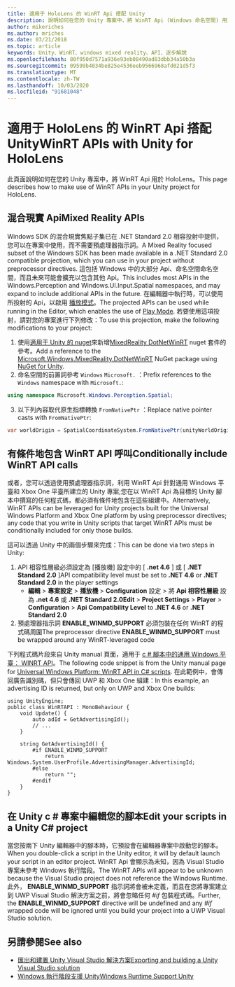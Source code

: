 ```yaml
---
title: 適用于 HoloLens 的 WinRT Api 搭配 Unity
description: 說明如何在您的 Unity 專案中，將 WinRT Api (Windows 命名空間) 用於 HoloLens。
author: mikeriches
ms.author: mriches
ms.date: 03/21/2018
ms.topic: article
keywords: Unity、WinRT、windows mixed reality、API、逐步解說
ms.openlocfilehash: 80f950d7571a936e93eb08490ad83dbb34a50b3a
ms.sourcegitcommit: 09599b4034be825e4536eeb9566968afd021d5f3
ms.translationtype: MT
ms.contentlocale: zh-TW
ms.lasthandoff: 10/03/2020
ms.locfileid: "91681048"
---
```

# <a name="winrt-apis-with-unity-for-hololens"></a><span data-ttu-id="10c37-104">適用于 HoloLens 的 WinRT Api 搭配 Unity</span><span class="sxs-lookup"><span data-stu-id="10c37-104">WinRT APIs with Unity for HoloLens</span></span>

<span data-ttu-id="10c37-105">此頁面說明如何在您的 Unity 專案中，將 WinRT Api 用於 HoloLens。</span><span class="sxs-lookup"><span data-stu-id="10c37-105">This page describes how to make use of WinRT APIs in your Unity project for HoloLens.</span></span>

## <a name="mixed-reality-apis"></a><span data-ttu-id="10c37-106">混合現實 Api</span><span class="sxs-lookup"><span data-stu-id="10c37-106">Mixed Reality APIs</span></span>

<span data-ttu-id="10c37-107">Windows SDK 的混合現實焦點子集已在 .NET Standard 2.0 相容投射中提供，您可以在專案中使用，而不需要預處理器指示詞。</span><span class="sxs-lookup"><span data-stu-id="10c37-107">A Mixed Reality focused subset of the Windows SDK has been made available in a .NET Standard 2.0 compatible projection, which you can use in your project without preprocessor directives.</span></span> <span data-ttu-id="10c37-108">這包括 Windows 中的大部分 Api、命名空間命名空間，而且未來可能會擴充以包含其他 Api。</span><span class="sxs-lookup"><span data-stu-id="10c37-108">This includes most APIs in the Windows.Perception and Windows.UI.Input.Spatial namespaces, and may expand to include additional APIs in the future.</span></span> <span data-ttu-id="10c37-109">在編輯器中執行時，可以使用所投射的 Api，以啟用 [播放模式](https://docs.microsoft.com//windows/mixed-reality/unity-play-mode)。</span><span class="sxs-lookup"><span data-stu-id="10c37-109">The projected APIs can be used while running in the Editor, which enables the use of [Play Mode](https://docs.microsoft.com//windows/mixed-reality/unity-play-mode).</span></span> <span data-ttu-id="10c37-110">若要使用這項投射，請對您的專案進行下列修改：</span><span class="sxs-lookup"><span data-stu-id="10c37-110">To use this projection, make the following modifications to your project:</span></span>

1) <span data-ttu-id="10c37-111">使用[適用于 Unity 的 nuget](https://github.com/GlitchEnzo/NuGetForUnity)來新增[MixedReality DotNetWinRT](https://www.nuget.org/packages/Microsoft.Windows.MixedReality.DotNetWinRT) nuget 套件的參考。</span><span class="sxs-lookup"><span data-stu-id="10c37-111">Add a reference to the [Microsoft.Windows.MixedReality.DotNetWinRT](https://www.nuget.org/packages/Microsoft.Windows.MixedReality.DotNetWinRT) NuGet package using [NuGet for Unity](https://github.com/GlitchEnzo/NuGetForUnity).</span></span>
2) <span data-ttu-id="10c37-112">命名空間的前置詞參考 `Windows` `Microsoft.` ：</span><span class="sxs-lookup"><span data-stu-id="10c37-112">Prefix references to the `Windows` namespace with `Microsoft.`:</span></span>
```cs
using namespace Microsoft.Windows.Perception.Spatial;
```
3) <span data-ttu-id="10c37-113">以下列內容取代原生指標轉換 `FromNativePtr` ：</span><span class="sxs-lookup"><span data-stu-id="10c37-113">Replace native pointer casts with `FromNativePtr`:</span></span>
```cs
var worldOrigin = SpatialCoordinateSystem.FromNativePtr(unityWorldOriginPtr);
```

## <a name="conditionally-include-winrt-api-calls"></a><span data-ttu-id="10c37-114">有條件地包含 WinRT API 呼叫</span><span class="sxs-lookup"><span data-stu-id="10c37-114">Conditionally include WinRT API calls</span></span>

<span data-ttu-id="10c37-115">或者，您可以透過使用預處理器指示詞，利用 WinRT Api 針對通用 Windows 平臺和 Xbox One 平臺所建立的 Unity 專案;您在以 WinRT Api 為目標的 Unity 腳本中撰寫的任何程式碼，都必須有條件地包含在這些組建中。</span><span class="sxs-lookup"><span data-stu-id="10c37-115">Alternatively, WinRT APIs can be leveraged for Unity projects built for the Universal Windows Platform and Xbox One platform by using preprocessor directives; any code that you write in Unity scripts that target WinRT APIs must be conditionally included for only those builds.</span></span> 

<span data-ttu-id="10c37-116">這可以透過 Unity 中的兩個步驟來完成：</span><span class="sxs-lookup"><span data-stu-id="10c37-116">This can be done via two steps in Unity:</span></span>
1) <span data-ttu-id="10c37-117">API 相容性層級必須設定為 [播放機] 設定中的 [ **.net 4.6** ] 或 [ **.NET Standard 2.0** ]</span><span class="sxs-lookup"><span data-stu-id="10c37-117">API compatibility level must be set to **.NET 4.6** or **.NET Standard 2.0** in the player settings</span></span>
    - <span data-ttu-id="10c37-118">**編輯**  > **專案設定**  > **播放機**  > **Configuration** 設定  > 將 **Api 相容性層級** 設為 **.net 4.6** 或 **.NET Standard 2.0**</span><span class="sxs-lookup"><span data-stu-id="10c37-118">**Edit** > **Project Settings** > **Player** > **Configuration** > **Api Compatibility Level** to **.NET 4.6** or **.NET Standard 2.0**</span></span>
2) <span data-ttu-id="10c37-119">預處理器指示詞 **ENABLE_WINMD_SUPPORT** 必須包裝在任何 WinRT 的程式碼周圍</span><span class="sxs-lookup"><span data-stu-id="10c37-119">The preprocessor directive **ENABLE_WINMD_SUPPORT** must be wrapped around any WinRT-leveraged code</span></span>

<span data-ttu-id="10c37-120">下列程式碼片段來自 Unity manual 頁面，適用于 [c # 腳本中的通用 Windows 平臺： WINRT API](https://docs.unity3d.com/Manual/windowsstore-scripts.html)。</span><span class="sxs-lookup"><span data-stu-id="10c37-120">The following code snippet is from the Unity manual page for [Universal Windows Platform: WinRT API in C# scripts](https://docs.unity3d.com/Manual/windowsstore-scripts.html).</span></span> <span data-ttu-id="10c37-121">在此範例中，會傳回廣告識別碼，但只會傳回 UWP 和 Xbox One 組建：</span><span class="sxs-lookup"><span data-stu-id="10c37-121">In this example, an advertising ID is returned, but only on UWP and Xbox One builds:</span></span>

```
using UnityEngine;
public class WinRTAPI : MonoBehaviour {
    void Update() {
        auto adId = GetAdvertisingId();
        // ...
    }

    string GetAdvertisingId() {
        #if ENABLE_WINMD_SUPPORT
            return Windows.System.UserProfile.AdvertisingManager.AdvertisingId;
        #else
            return "";
        #endif
    }
}
```

## <a name="edit-your-scripts-in-a-unity-c-project"></a><span data-ttu-id="10c37-122">在 Unity c # 專案中編輯您的腳本</span><span class="sxs-lookup"><span data-stu-id="10c37-122">Edit your scripts in a Unity C# project</span></span>

<span data-ttu-id="10c37-123">當您按兩下 Unity 編輯器中的腳本時，它預設會在編輯器專案中啟動您的腳本。</span><span class="sxs-lookup"><span data-stu-id="10c37-123">When you double-click a script in the Unity editor, it will by default launch your script in an editor project.</span></span> <span data-ttu-id="10c37-124">WinRT Api 會顯示為未知，因為 Visual Studio 專案未參考 Windows 執行階段。</span><span class="sxs-lookup"><span data-stu-id="10c37-124">The WinRT APIs will appear to be unknown because the Visual Studio project does not reference the Windows Runtime.</span></span> <span data-ttu-id="10c37-125">此外， **ENABLE_WINMD_SUPPORT** 指示詞將會被未定義，而且在您將專案建立到 UWP Visual Studio 解決方案之前，將會忽略任何 *#if* 包裝程式碼。</span><span class="sxs-lookup"><span data-stu-id="10c37-125">Further, the **ENABLE_WINMD_SUPPORT** directive will be undefined and any *#if* wrapped code will be ignored until you build your project into a UWP Visual Studio solution.</span></span>

## <a name="see-also"></a><span data-ttu-id="10c37-126">另請參閱</span><span class="sxs-lookup"><span data-stu-id="10c37-126">See also</span></span>
* [<span data-ttu-id="10c37-127">匯出和建置 Unity Visual Studio 解決方案</span><span class="sxs-lookup"><span data-stu-id="10c37-127">Exporting and building a Unity Visual Studio solution</span></span>](exporting-and-building-a-unity-visual-studio-solution.md)
* [<span data-ttu-id="10c37-128">Windows 執行階段支援 Unity</span><span class="sxs-lookup"><span data-stu-id="10c37-128">Windows Runtime Support Unity</span></span>](https://docs.unity3d.com/Manual/IL2CPP-WindowsRuntimeSupport.html)
